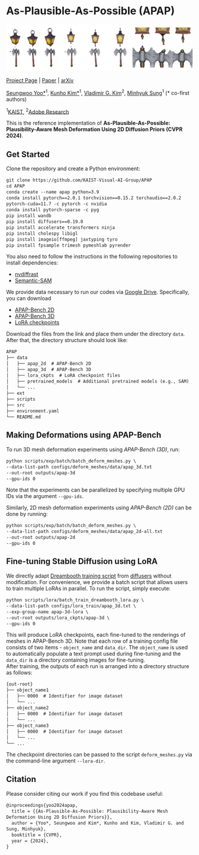 # As-Plausible-As-Possible (APAP)
![teaser](media/apap-teaser.png)

[Project Page](https://as-plausible-as-possible.github.io) | [Paper](https://as-plausible-as-possible.github.io/static/APAP.pdf) | [arXiv](https://arxiv.org/abs/2311.16739)

[Seungwoo Yoo*](https://dvelopery0115.github.io)<sup>1</sup>, [Kunho Kim*](https://soulmates2.github.io)<sup>1</sup>, [Vladimir G. Kim](http://www.vovakim.com)<sup>2</sup>, [Minhyuk Sung](https://mhsung.github.io)<sup>1</sup> (* co-first authors)

<sup>1</sup>[KAIST](https://www.kaist.ac.kr/en/), <sup>2</sup>[Adobe Research](https://research.adobe.com)

This is the reference implementation of **As-Plausible-As-Possible: Plausibility-Aware Mesh Deformation Using 2D Diffusion Priors (CVPR 2024)**.

## Get Started

Clone the repository and create a Python environment:
```
git clone https://github.com/KAIST-Visual-AI-Group/APAP
cd APAP
conda create --name apap python=3.9
conda install pytorch==2.0.1 torchvision==0.15.2 torchaudio==2.0.2 pytorch-cuda=11.7 -c pytorch -c nvidia
conda install pytorch-sparse -c pyg
pip install wandb
pip install diffusers==0.19.0
pip install accelerate transformers ninja
pip install cholespy libigl
pip install imageio[ffmpeg] jaxtyping tyro
pip install fpsample trimesh pymeshlab pyrender
```

You also need to follow the instructions in the following repositories to install dependencies:
- [nvdiffrast](https://github.com/NVlabs/nvdiffrast)
- [Semantic-SAM](https://github.com/UX-Decoder/Semantic-SAM)

We provide data necessary to run our codes via [Google Drive](https://drive.google.com/drive/folders/12IRLEbH8tlMzmsc3Ovhvz0xscr1IKi6C?usp=sharing). Specifically, you can download
- [APAP-Bench 2D](https://drive.google.com/file/d/10aBwtTT3DactcP_epEYfeQKT23Wyt0xb/view?usp=share_link)
- [APAP-Bench 3D](https://drive.google.com/file/d/1_9DPkAAqokRUiYeppmgo9fOH07pxkGs7/view?usp=share_link)
- [LoRA checkpoints](https://drive.google.com/file/d/1F-Obg55a8NvWHQQagZi3AqJZAE-GpRDD/view?usp=share_link)

Download the files from the link and place them under the directory `data`. After that, the directory structure should look like:
```
APAP
├── data
│   ├── apap_2d  # APAP-Bench 2D
│   ├── apap_3d  # APAP-Bench 3D
│   ├── lora_ckpts  # LoRA checkpoint files
│   ├── pretrained_models  # Additional pretrained models (e.g., SAM)
│   └── ...
├── ext
├── scripts
├── src
├── environment.yaml
└── README.md
````

## Making Deformations using APAP-Bench

To run 3D mesh deformation experiments using *APAP-Bench (3D)*, run:
```
python scripts/exp/batch/batch_deform_meshes.py \
--data-list-path configs/deform_meshes/data/apap_3d.txt
--out-root outputs/apap-3d
--gpu-ids 0
```
Note that the experiments can be parallelized by specifying multiple GPU IDs via the argument `--gpu-ids`.

Similarly, 2D mesh deformation experiments using *APAP-Bench (2D)* can be done by running:
```
python scripts/exp/batch/batch_deform_meshes.py \
--data-list-path configs/deform_meshes/data/apap_2d-all.txt
--out-root outputs/apap-2d
--gpu-ids 0
```

## Fine-tuning Stable Diffusion using LoRA

We directly adapt [Dreambooth training script](https://github.com/huggingface/diffusers/blob/v0.19.0-release/examples/dreambooth/train_dreambooth_lora.py) from [diffusers](https://github.com/huggingface/diffusers) without modification.
For convenience, we provide a batch script that allows users to train multiple LoRAs in parallel. To run the script, simply execute:
```
python scripts/lora/batch_train_dreambooth_lora.py \
--data-list-path configs/lora_train/apap_3d.txt \
--exp-group-name apap-3d-lora \
--out-root outputs/lora_ckpts/apap-3d \
--gpu-ids 0
```
This will produce LoRA checkpoints, each fine-tuned to the renderings of meshes in APAP-Bench 3D.
Note that each row of a training config file consists of two items - `object_name` and `data_dir`. The `object_name` is used to automatically populate a text prompt used during fine-tuning and the `data_dir` is a directory containing images for fine-tuning.  
After training, the outputs of each run is arranged into a directory structure as follows:
```
{out-root}
├── object_name1
│   ├── 0000  # Identifier for image dataset 
│   └── ...
├── object_name2
│   ├── 0000  # Identifier for image dataset 
│   └── ...
├── object_name3
│   ├── 0000  # Identifier for image dataset 
│   └── ...
└── ...
```
The checkpoint directories can be passed to the script `deform_meshes.py` via the command-line argument `--lora-dir`.

## Citation
Please consider citing our work if you find this codebase useful:
```
@inproceedings{yoo2024apap,
  title = {{As-Plausible-As-Possible: Plausibility-Aware Mesh Deformation Using 2D Diffusion Priors}},
  author = {Yoo*, Seungwoo and Kim*, Kunho and Kim, Vladimir G. and Sung, Minhyuk},
  booktitle = {CVPR},
  year = {2024},
}
```